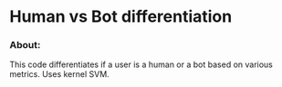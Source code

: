 # Human vs Bot differentiation

### About:

This code differentiates if a user is a human or a bot based on various metrics. Uses kernel SVM.
